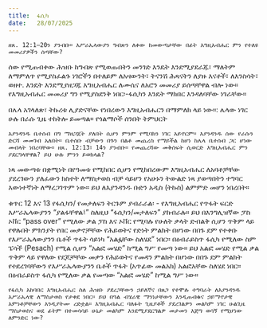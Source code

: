 ```yaml
---
title:  ፋሲካ
date:   28/07/2025
---
```


`ዘጸ. 12:1–20ን ያንብቡ። እሥራኤላውያን ግብጽን ለቀው ከመውጣታቸው በፊት እግዚአብሔር ምን የተለዩ መመሪያዎችን ሰጣቸው?`

ሰው የሚጠብቀው ሕዝቡ ከግብጽ የሚወጡበትን መንገድ እንዴት እንደሚያደራጁ፣ ማለትም ለማምለጥ የሚያስፈልጉ ነገሮችን በተለይም ለአዛውንት፣ ትናንሽ ሕጻናትን ለያዙ እናቶች፣ ለእንስሳት፣ ወዘተ. እንዴት እንደሚያዘጋጁ እግዚአብሔር ለሙሴና ለአሮን መመሪያ ይሰጣቸዋል ብሎ ነው። የእግዚአብሔር መመሪያ ግን የሚያስደንቅ ነበር፡-ፋሲካን እንዴት ማክበር እንዳለባቸው ነገራቸው።

በሌላ አገላለጽ፣ ትኩረቱ ሊያድናቸው የነበረውን እግዚአብሔርን በማምለክ ላይ ነው።: ሌላው ነገር ሁሉ በራሱ ጊዜ ተከትሎ ይመጣል። የጎልማሶች ሰንበት ትምህርት

`እያንዳንዱ ቤተሰብ በግ ማዘጋጀት ያለበት ሲሆን ምንም የሚባክን ነገር አይኖርም። እያንዳንዱ ሰው የራሱን ድርሻ መመገብ አለበት። ቤተሰቡ ብቻውን በጉን በልቶ መጨረስ የማይችል ከሆነ ከሌላ ቤተሰብ ጋር ሆነው መብላት ነበረባቸው። ዘጸ. 12:13፣ 14ን ያንብቡ። የመጨረሻው መቅሰፍት ሲወርድ እግዚአብሔር ምን ያደርግላቸዋል? ይህ ሁሉ ምንን ይወክላል?`

ነጻ መውጣቱ በቋሚነት በየዓመቱ የሚከበር ሲሆን የሚከበረውም እግዚአብሔር ለአባቶቻቸው ያደረገውን ያለፈውን ክስተት ለማስታወስ ብቻ ሳይሆን የአሁኑን ትውልድ ነጻ ያወጣበትን ተግባር እውነተኛነት ለማረጋገጥም ነው። ይህ ለእያንዳንዱ ቡድን አዲስ (ትኩስ) ልምምድ መሆን ነበረበት።

ቁጥር 12 እና 13 የፋሲካን/ የመታለፍን ትርጉም ያብራራል፡ - የእግዚአብሔር የጥፋት ፍርድ እሥራኤላውያንን “ያልፋቸዋል፤” ስለዚህ “ፋሲካን/መታለፍን” ያከብራሉ። ይህ በእንግሊዝኛው ፓስ ኦቨር “pass over” የሚለው ቃል ፓስ እና ኦቨር የሚባሉ የሁለት ቃላት ድብልቅ ሲሆን ጥቅም ላይ የዋሉበት ምክንያት የበር መቃኖቻቸው የሕይወትና የድነት ምልክት በሆነው በበጉ ደም የተቀቡ የእሥራኤላውያንን ቤቶች ጥፋት ሳይነካ “አልፏቸው ስለሄደ” ነበር። በዕብራይስጥ ፋሲካ የሚለው ስም ፔሳች (Pesach) የሚል ሲሆን “አልፎ መሄድ” ከሚል ግሥ የመጣ ነው። ይህ አልፎ መሄድ የሚል ቃል ጥቅም ላይ የዋለው የደጆቻቸው መቃን የሕይወትና የመዳን ምልክት በሆነው በበጉ ደም ምልክት የተደረገባቸውን የእሥራኤላውያንን ቤቶች ጥፋት (አጥፊው መልአክ) አልፎአቸው ስለሄደ ነበር። በዕብራይስጥ ፋሲካ የሚለው ቃል የመጣው “አልፎ መሄድ” ከሚል ግሥ ነው።

`የፋሲካ አከባበር እግዚአብሔር ስለ ሕዝቡ ያደረጋቸውን ኃይለኛና በጸጋ የተሞሉ ተግባራት ለእያንዳንዱ እሥራኤላዊ ለማስታወስ የታቀደ ነበር። ይህ በዓል ብሄራዊ ማንነታቸውን እንዲጠብቁና ኃይማኖታዊ እምነቶቻቸውን እንዲያትሙ ረድቷል። እግዚአብሔር ባለፉት ጊዜያቶች ያደረገልዎን መልካም ነገር ሁልጊዜ ማስታወስና ወደ ፊትም በተመሳሳይ ሁኔታ መልካም እንደሚያደርግልዎ መታመን እጅግ ወሳኝ የሚሆነው ለምንድር ነው?`